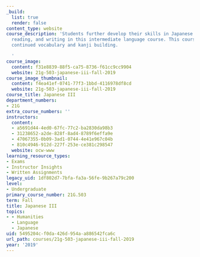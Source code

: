 ```yaml
---
_build:
  list: true
  render: false
content_type: website
course_description: 'Students further develop their skills in Japanese speaking, listening,
  reading, and writing in this intermediate language course. This course involves
  continued vocabulary and kanji building.

  '
course_image:
  content: f31e8839-88f5-ca75-8736-f61cc9cc9904
  website: 21g-503-japanese-iii-fall-2019
course_image_thumbnail:
  content: f4ea41ef-0741-77f3-1bbd-4116978df8cd
  website: 21g-503-japanese-iii-fall-2019
course_title: Japanese III
department_numbers:
- 21G
extra_course_numbers: ''
instructors:
  content:
  - a5691d44-4ed0-67fc-77c2-ba2830da98b3
  - 31238652-a2de-828f-8ad4-8789f6effa9e
  - 47067355-0b09-3ad1-0744-4e41e967c04b
  - 810c4946-912d-227f-253e-ce381c298547
  website: ocw-www
learning_resource_types:
- Exams
- Instructor Insights
- Written Assignments
legacy_uid: 1df802d7-7bfa-fa3a-56fe-9b267a79c200
level:
- Undergraduate
primary_course_number: 21G.503
term: Fall
title: Japanese III
topics:
- - Humanities
  - Language
  - Japanese
uid: 5495204c-f0da-426d-954a-a886542fca6c
url_path: courses/21g-503-japanese-iii-fall-2019
year: '2019'
---
```

